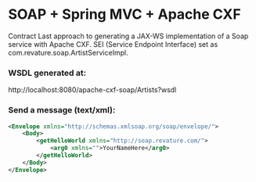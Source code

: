 # SOAP + Spring MVC + Apache CXF
Contract Last approach to generating a JAX-WS implementation of a Soap service with Apache CXF. SEI (Service Endpoint Interface) set as com.revature.soap.ArtistServiceImpl.

### WSDL generated at:
http://localhost:8080/apache-cxf-soap/Artists?wsdl

### Send a message (text/xml):
```xml
<Envelope xmlns="http://schemas.xmlsoap.org/soap/envelope/">
    <Body>
        <getHelloWorld xmlns="http://soap.revature.com/">
            <arg0 xmlns="">YourNameHere</arg0>
        </getHelloWorld>
    </Body>
</Envelope>
```
